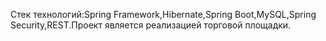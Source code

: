 Стек технологий:Spring Framework,Hibernate,Spring Boot,MySQL,Spring Security,REST.Проект является реализацией торговой площадки.
